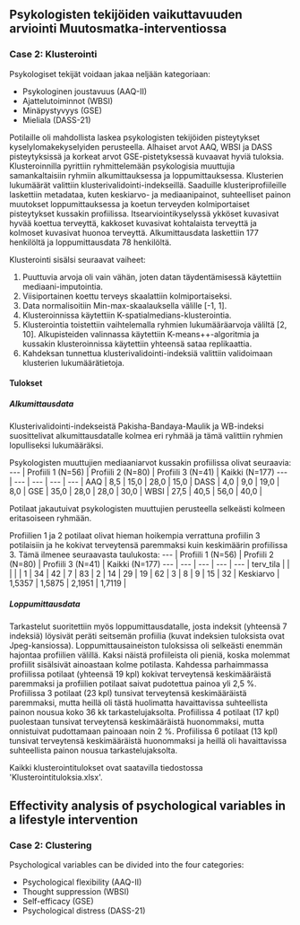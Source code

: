 ## Psykologisten tekijöiden vaikuttavuuden arviointi Muutosmatka-interventiossa
### Case 2: Klusterointi
Psykologiset tekijät voidaan jakaa neljään kategoriaan:
- Psykologinen joustavuus (AAQ-II)
- Ajattelutoiminnot (WBSI)
- Minäpystyvyys (GSE)
- Mieliala (DASS-21)

Potilaille oli mahdollista laskea psykologisten tekijöiden pisteytykset kyselylomakekyselyiden perusteella. Alhaiset arvot AAQ, WBSI ja DASS pisteytyksissä ja korkeat arvot GSE-pistetyksessä kuvaavat hyviä tuloksia. Klusteroinnilla pyrittiin ryhmittelemään psykologisia muuttujia samankaltaisiin ryhmiin alkumittauksessa ja loppumittauksessa. Klusterien lukumäärät valittiin klusterivalidointi-indekseillä. Saaduille klusteriprofiileille laskettiin metadataa, kuten keskiarvo- ja mediaanipainot, suhteelliset painon muutokset loppumittauksessa ja koetun terveyden kolmiportaiset pisteytykset kussakin profiilissa. Itsearviointikyselyssä ykköset kuvasivat hyvää koettua terveyttä, kakkoset kuvasivat kohtalaista terveyttä ja kolmoset kuvasivat huonoa terveyttä. Alkumittausdata laskettiin 177 henkilöltä ja loppumittausdata 78 henkilöltä.  

Klusterointi sisälsi seuraavat vaiheet:
1. Puuttuvia arvoja oli vain vähän, joten datan täydentämisessä käytettiin mediaani-imputointia.
2. Viisiportainen koettu terveys skaalattiin kolmiportaiseksi.
3. Data normalisoitiin Min-max-skaalauksella välille [-1, 1].
4. Klusteroinnissa käytettiin K-spatialmedians-klusterointia.
5. Klusterointia toistettiin vaihtelemalla ryhmien lukumääräarvoja väliltä [2, 10]. Alkupisteiden valinnassa käytettiin K-means++-algoritmia ja kussakin klusteroinnissa käytettiin yhteensä sataa replikaattia. 
6. Kahdeksan tunnettua klusterivalidointi-indeksiä valittiin validoimaan klusterien lukumäärätietoja.   

#### Tulokset

##### Alkumittausdata 

Klusterivalidointi-indekseistä Pakisha-Bandaya-Maulik ja WB-indeksi suosittelivat alkumittausdatalle kolmea eri ryhmää ja tämä valittiin ryhmien lopulliseksi lukumääräksi. 

Psykologisten muuttujien mediaaniarvot kussakin profiilissa olivat seuraavia:
---  | Profiili 1 (N=56)  | Profiili 2 (N=80) | Profiili 3 (N=41) | Kaikki (N=177) 
---  | ---  | ---  | ---  | ---  | 
AAQ  | 8,5  | 15,0  | 28,0  | 15,0  | 
DASS  | 4,0  | 9,0  | 19,0  | 8,0  |
GSE  | 35,0  | 28,0  | 28,0  | 30,0  | 
WBSI  | 27,5  | 40,5  | 56,0  | 40,0  | 

Potilaat jakautuivat psykologisten muuttujien perusteella selkeästi kolmeen eritasoiseen ryhmään. 

Profiilien 1 ja 2 potilaat olivat hieman hoikempia verrattuna profiilin 3 potilaisiin ja he kokivat terveytensä paremmaksi kuin keskimäärin profiilissa 3. Tämä ilmenee seuraavasta taulukosta:
---  | Profiili 1 (N=56)  | Profiili 2 (N=80) | Profiili 3 (N=41) | Kaikki (N=177) 
---  | ---  | ---  | ---  | ---  | 
terv_tila  |  |   |   |   | 
1  | 34  | 42  | 7  | 83  | 
2  | 14  | 29  | 19  | 62  | 
3  | 8  | 9  | 15  | 32  | 
Keskiarvo  | 1,5357  | 1,5875 | 2,1951  | 1,7119  | 

##### Loppumittausdata

Tarkastelut suoritettiin myös loppumittausdatalle, josta indeksit (yhteensä 7 indeksiä) löysivät peräti seitsemän profiilia (kuvat indeksien tuloksista ovat Jpeg-kansiossa). Loppumittausaineiston tuloksissa oli selkeästi enemmän hajontaa profiilien välillä. Kaksi näistä profiileista oli pieniä, koska molemmat profiilit sisälsivät ainoastaan kolme potilasta. Kahdessa parhaimmassa profiilissa potilaat (yhteensä 19 kpl) kokivat terveytensä keskimääräistä paremmaksi ja profiilien potilaat saivat pudotettua painoa yli 2,5 %. Profiilissa 3 potilaat (23 kpl) tunsivat terveytensä keskimääräistä paremmaksi, mutta heillä oli tästä huolimatta havaittavissa suhteellista painon nousua koko 36 kk tarkastelujaksolta. Profiilissa 4 potilaat (17 kpl) puolestaan tunsivat terveytensä keskimääräistä huonommaksi, mutta onnistuivat pudottamaan painoaan noin 2 %. Profiilissa 6 potilaat (13 kpl) tunsivat terveytensä keskimääräistä huonommaksi ja heillä oli havaittavissa suhteellista painon nousua tarkastelujaksolta. 

Kaikki klusterointitulokset ovat saatavilla tiedostossa 'Klusterointituloksia.xlsx'.     

## Effectivity analysis of psychological variables in a lifestyle intervention
### Case 2: Clustering

Psychological variables can be divided into the four categories:
- Psychological flexibility (AAQ-II)
- Thought suppression (WBSI)
- Self-efficacy (GSE)
- Psychological distress (DASS-21)











